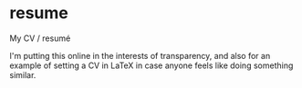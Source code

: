 resume
======

My CV / resumé

I'm putting this online in the interests of transparency, and also for an example of setting a CV in LaTeX in case anyone feels like doing something similar.
